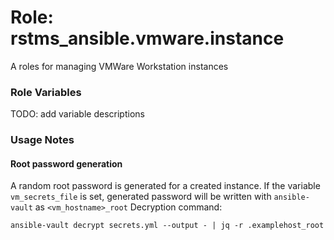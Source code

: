 # Role: rstms_ansible.vmware.instance

A roles for managing VMWare Workstation instances

### Role Variables
TODO: add variable descriptions


### Usage Notes

#### Root password generation
A random root password is generated for a created instance.
If the variable `vm_secrets_file` is set, generated password will be written with `ansible-vault` as `<vm_hostname>_root`
Decryption command:
```
ansible-vault decrypt secrets.yml --output - | jq -r .examplehost_root
```
